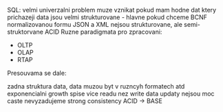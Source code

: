 SQL:
velmi univerzalni
problem muze vznikat pokud mam hodne dat ktery prichazeji
data jsou velmi strukturovane - hlavne pokud chceme BCNF normalizovanou formu
JSON a XML nejsou strukturovane, ale semi-struktorvane
ACID
Ruzne paradigmata pro zpracovani:
- OLTP
- OLAP
- RTAP

Presouvama se dale:

zadna struktura data, data muzou byt v ruzncyh formatech atd
exponencialni growth
spise vice readu nez write
data updaty nejsou moc caste
nevyzadujeme strong consistency
ACID -> BASE